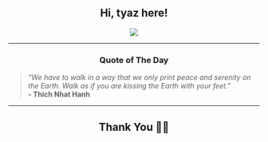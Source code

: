 <h2 align="center"> Hi, tyaz here!</h2>

<p align="center">
<a href="https://github.com/tyazx" alt="github streak"><img src="https://dvst-streak.herokuapp.com/?user=tyazx&theme=tokyonight&fire=DD472C"></a>
</p>

<hr>
<h3 align="center">Quote of The Day</h3>
<p align="center">
<blockquote>
<i>"We have to walk in a way that we only print peace and serenity on the Earth. Walk as if you are kissing the Earth with your feet."</i>
<br>
<b>- Thich Nhat Hanh</b>
</blockquote>
</p>


<hr>
<h2 align="center">Thank You 🙏🏼</h2>
